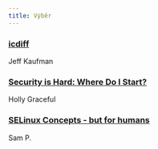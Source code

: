 ```yaml
---
title: Výběr
---
```


### [icdiff](https://github.com/jeffkaufman/icdiff)
Jeff Kaufman

### [Security is Hard: Where Do I Start?](https://www.gracefulsecurity.com/security-checklist/)
Holly Graceful

### [SELinux Concepts - but for humans](https://learntemail.sam.today/blog/selinux-concepts-but-for-humans/)
Sam P.

